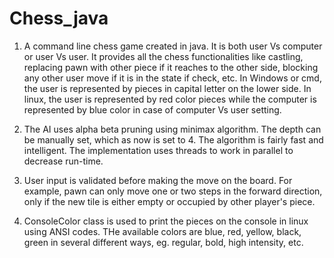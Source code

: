 # Chess_java

1. A command line chess game created in java. It is both user Vs computer or user Vs user. It provides all the chess functionalities like
castling, replacing pawn with other piece if it reaches to the other side, blocking any other user move if it is in the state if check, etc.
In Windows or cmd, the user is represented by pieces in capital letter on the lower side. In linux, the user is represented by red color
pieces while the computer is represented by blue color in case of computer Vs user setting. 
  
2. The AI uses alpha beta pruning using minimax algorithm. The depth can be manually set, which as now is set to 4. The algorithm is fairly fast
and intelligent. The implementation uses threads to work in parallel to decrease run-time.
 
3. User input is validated before making the move on the board. For example, pawn can only move one or two steps in the forward direction, 
only if the new tile is either empty or occupied by other player's piece.

4. ConsoleColor class is used to print the pieces on the console in linux using ANSI codes. THe available colors are blue, red, yellow, black,
green in several different ways, eg. regular, bold, high intensity, etc.
